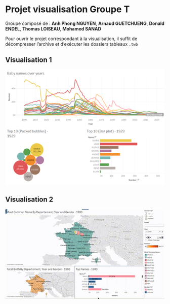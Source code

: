 # Projet visualisation Groupe T

Groupe composé de : **Anh Phong NGUYEN**, **Arnaud GUETCHUENG**, **Donald ENDEL**, **Thomas LOISEAU**, **Mohamed SANAD**

Pour ouvrir le projet correspondant à la visualisation, il suffit de décompresser l’archive et d’exécuter les dossiers tableaux `.twb`

## Visualisation 1

![Untitled](img/img1.png)

## Visualisation 2

![visualisation2.jpeg](img/img2.jpeg)

